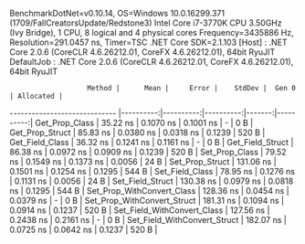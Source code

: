
BenchmarkDotNet=v0.10.14, OS=Windows 10.0.16299.371 (1709/FallCreatorsUpdate/Redstone3)
Intel Core i7-3770K CPU 3.50GHz (Ivy Bridge), 1 CPU, 8 logical and 4 physical cores
Frequency=3435886 Hz, Resolution=291.0457 ns, Timer=TSC
.NET Core SDK=2.1.103
  [Host]     : .NET Core 2.0.6 (CoreCLR 4.6.26212.01, CoreFX 4.6.26212.01), 64bit RyuJIT
  DefaultJob : .NET Core 2.0.6 (CoreCLR 4.6.26212.01, CoreFX 4.6.26212.01), 64bit RyuJIT


                       Method |      Mean |     Error |    StdDev |  Gen 0 | Allocated |
----------------------------- |----------:|----------:|----------:|-------:|----------:|
               Get_Prop_Class |  35.22 ns | 0.1070 ns | 0.1001 ns |      - |       0 B |
              Get_Prop_Struct |  85.83 ns | 0.0380 ns | 0.0318 ns | 0.1239 |     520 B |
              Get_Field_Class |  36.32 ns | 0.1241 ns | 0.1161 ns |      - |       0 B |
             Get_Field_Struct |  86.38 ns | 0.0972 ns | 0.0909 ns | 0.1239 |     520 B |
               Set_Prop_Class |  79.52 ns | 0.1549 ns | 0.1373 ns | 0.0056 |      24 B |
              Set_Prop_Struct | 131.06 ns | 0.1501 ns | 0.1254 ns | 0.1295 |     544 B |
              Set_Field_Class |  78.95 ns | 0.1276 ns | 0.1131 ns | 0.0056 |      24 B |
             Set_Field_Struct | 130.38 ns | 0.0979 ns | 0.0818 ns | 0.1295 |     544 B |
   Set_Prop_WithConvert_Class | 128.36 ns | 0.0454 ns | 0.0379 ns |      - |       0 B |
  Set_Prop_WithConvert_Struct | 181.31 ns | 0.1094 ns | 0.0914 ns | 0.1237 |     520 B |
  Set_Field_WithConvert_Class | 127.56 ns | 0.2438 ns | 0.2161 ns |      - |       0 B |
 Set_Field_WithConvert_Struct | 182.07 ns | 0.0725 ns | 0.0642 ns | 0.1237 |     520 B |

